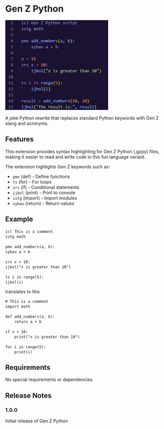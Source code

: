 # Gen Z Python

![Gen Z Python Example](./genzpython/example_screenshot.jpg)

A joke Python rewrite that replaces standard Python keywords with Gen Z slang and acronyms.

## Features

This extension provides syntax highlighting for Gen Z Python (.gzpy) files, making it easier to read and write code in this fun language variant.

The extension highlights Gen Z keywords such as:
- `pmo` (def) - Define functions
- `ts` (for) - For loops
- `srs` (if) - Conditional statements
- `ijbol` (print) - Print to console
- `istg` (import) - Import modules
- `sybau` (return) - Return values

## Example

```
icl This is a comment
istg math

pmo add_numbers(a, b):
sybau a + b

srs x > 10:
ijbol("x is greater than 10")

ts i in range(5):
ijbol(i)
```

translates to this
```
# This is a comment
import math

def add_numbers(a, b):
    return a + b

if x > 10:
    print("x is greater than 10")

for i in range(5):
    print(i)
```

## Requirements

No special requirements or dependencies.

## Release Notes

### 1.0.0

Initial release of Gen Z Python
